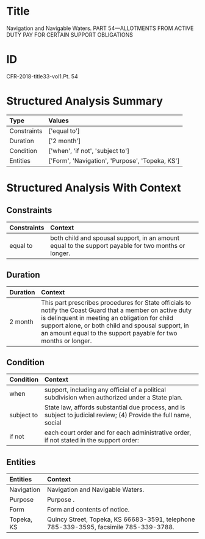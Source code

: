 # Title

 Navigation and Navigable Waters. PART 54—ALLOTMENTS FROM ACTIVE DUTY PAY FOR CERTAIN SUPPORT OBLIGATIONS


# ID

 CFR-2018-title33-vol1.Pt. 54


# Structured Analysis Summary

| Type        | Values                                          |
|:------------|:------------------------------------------------|
| Constraints | ['equal to']                                    |
| Duration    | ['2 month']                                     |
| Condition   | ['when', 'if not', 'subject to']                |
| Entities    | ['Form', 'Navigation', 'Purpose', 'Topeka, KS'] |


# Structured Analysis With Context

 


## Constraints

| Constraints   | Context                                                                                              |
|:--------------|:-----------------------------------------------------------------------------------------------------|
| equal to      | both child and spousal support, in an amount equal to  the support payable for two months or longer. |


## Duration

| Duration   | Context                                                                                                                                                                                                                                                                           |
|:-----------|:----------------------------------------------------------------------------------------------------------------------------------------------------------------------------------------------------------------------------------------------------------------------------------|
| 2 month    | This part prescribes procedures for State officials to notify the Coast Guard that a member on active duty is delinquent in meeting an obligation for child support alone, or both child and spousal support, in an amount equal to the support payable for two months or longer. |


## Condition

| Condition   | Context                                                                                                          |
|:------------|:-----------------------------------------------------------------------------------------------------------------|
| when        | support, including any official of a political subdivision when  authorized under a State plan.                  |
| subject to  | State law, affords substantial due process, and is subject to judicial review; (4) Provide the full name, social |
| if not      | each court order and for each administrative order, if not  stated in the support order:                         |


## Entities

| Entities   | Context                                                                                 |
|:-----------|:----------------------------------------------------------------------------------------|
| Navigation | Navigation  and Navigable Waters.                                                       |
| Purpose    | Purpose .                                                                               |
| Form       | Form  and contents of notice.                                                           |
| Topeka, KS | Quincy Street,  Topeka, KS  66683-3591, telephone 785-339-3595, facsimile 785-339-3788. |


